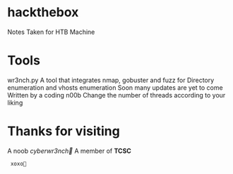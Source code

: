 # hackthebox
Notes Taken for HTB Machine

# Tools
wr3nch.py
      A tool that integrates nmap, gobuster and fuzz for Directory enumeration and vhosts enumeration
      Soon many updates are yet to come
      Written by a coding n00b
      Change the number of threads according to your liking
      
      
      
# Thanks for visiting
A noob _cyberwr3nch🔧_ 
A member of **TCSC** 

``` xoxo💙```

